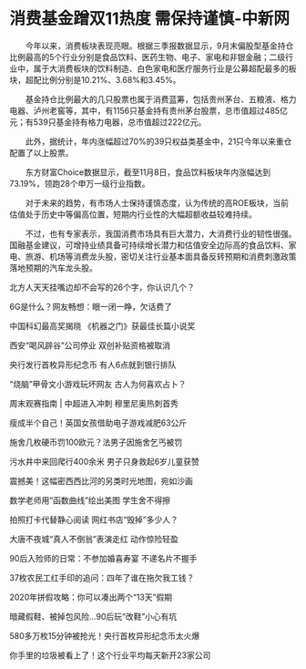 # 消费基金蹭双11热度 需保持谨慎-中新网

　　今年以来，消费板块表现亮眼。根据三季报数据显示，9月末偏股型基金持仓比例最高的5个行业分别是食品饮料、医药生物、电子、家电和非银金融；二级行业中，属于大消费板块的饮料制造、白色家电和医疗服务行业是公募超配最多的板块，超配比例分别是10.21%、3.68%和3.45%。

　　基金持仓比例最大的几只股票也属于消费蓝筹，包括贵州茅台、五粮液、格力电器、泸州老窖等，其中，有1156只基金持有贵州茅台股票，总市值超过485亿元；有539只基金持有格力电器，总市值超过222亿元。

　　此外，据统计，年内涨幅超过70%的39只权益类基金中，21只今年以来重仓配置了以上股票。

　　东方财富Choice数据显示，截至11月8日，食品饮料板块年内涨幅达到73.19%，领跑28个申万一级行业指数。

　　对于未来的趋势，有市场人士保持谨慎态度，认为传统的高ROE板块，当前估值处于历史中等偏高位置，短期内行业性的大幅超额收益较难持续。

　　不过，也有专家表示，我国消费市场具有巨大潜力，大消费行业的韧性很强。国融基金建议，可增持业绩具备可持续增长潜力和估值安全边际高的食品饮料、家电、旅游、机场等消费龙头股，密切关注行业基本面具备反转预期和消费刺激政策落地预期的汽车龙头股。

北方人天天挂嘴边却不会写的26个字，你认识几个？

6G是什么？网友畅想：眼一闭一睁，欠话费了

中国科幻最高奖揭晓 《机器之门》获最佳长篇小说奖

西安“喝风辟谷”公司停业 双创补贴资格被取消

央行发行首枚异形纪念币 有人6点就到银行排队

“烧脑”甲骨文小游戏玩坏网友 古人为何喜欢占卜？

周末观赛指南 | 中超进入冲刺 穆里尼奥热刺首秀

瘦成半个自己！英国女孩借助电子游戏减肥63公斤

施舍几枚硬币罚100欧元？法男子因施舍乞丐被罚

污水井中来回爬行400余米 男子只身救起6岁儿童获赞

震撼美！这幅密西西比河的另类时光地图，宛如沙画

数学老师用“函数曲线”绘出美图 学生舍不得擦

拍照打卡代替静心阅读 网红书店“毁掉”多少人？

大唐不夜城“真人不倒翁”表演走红 动作惊险轻盈

90后入殓师的日常：不参加婚喜寿宴 不递名片不握手

37枚农民工红手印的追问：四年了谁在拖欠我工钱？

2020年拼假攻略：你可以凑出两个“13天”假期

暗藏假鞋、被掉包风险…90后玩“改鞋”小心有坑

580多万枚15分钟被抢光！央行首枚异形纪念币太火爆

你手里的垃圾被看上了！这个行业平均每天新开23家公司
